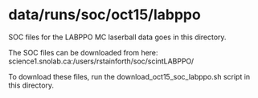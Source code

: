 data/runs/soc/oct15/labppo
==========

SOC files for the LABPPO MC laserball data goes in this directory.

The SOC files can be downloaded from here:
science1.snolab.ca:/users/rstainforth/soc/scintLABPPO/

To download these files, run the download_oct15_soc_labppo.sh script in this directory.
